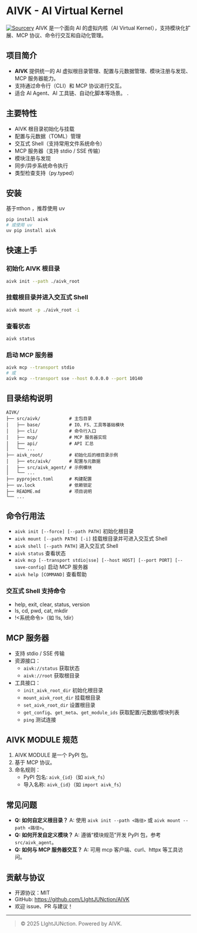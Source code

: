 # AIVK - AI Virtual Kernel
[![Sourcery](https://img.shields.io/badge/Sourcery-enabled-brightgreen)](https://sourcery.ai)
AIVK 是一个面向 AI 的虚拟内核（AI Virtual Kernel），支持模块化扩展、MCP 协议、命令行交互和自动化管理。

## 项目简介

- **AIVK** 提供统一的 AI 虚拟根目录管理、配置与元数据管理、模块注册与发现、MCP 服务器能力。
- 支持通过命令行（CLI）和 MCP 协议进行交互。
- 适合 AI Agent、AI 工具链、自动化脚本等场景。
.
## 主要特性

- AIVK 根目录初始化与挂载
- 配置与元数据（TOML）管理
- 交互式 Shell（支持常用文件系统命令）
- MCP 服务器（支持 stdio / SSE 传输）
- 模块注册与发现
- 同步/异步系统命令执行
- 类型检查支持（py.typed）

## 安装
基于πthon ，推荐使用 uv



```bash
pip install aivk
# 或使用 uv
uv pip install aivk
```

## 快速上手

### 初始化 AIVK 根目录

```bash
aivk init --path ./aivk_root
```

### 挂载根目录并进入交互式 Shell

```bash
aivk mount -p ./aivk_root -i
```

### 查看状态

```bash
aivk status
```

### 启动 MCP 服务器

```bash
aivk mcp --transport stdio
# 或
aivk mcp --transport sse --host 0.0.0.0 --port 10140
```

## 目录结构说明

```
AIVK/
├── src/aivk/           # 主包目录
│   ├── base/           # IO、FS、工具等基础模块
│   ├── cli/            # 命令行入口
│   ├── mcp/            # MCP 服务器实现
│   ├── api/            # API 汇总
│   └── ...
├── aivk_root/          # 初始化后的根目录示例
│   ├── etc/aivk/       # 配置与元数据
│   ├── src/aivk_agent/ # 示例模块
│   └── ...
├── pyproject.toml      # 构建配置
├── uv.lock             # 依赖锁定
├── README.md           # 项目说明
└── ...
```

## 命令行用法

- `aivk init [--force] [--path PATH]`  初始化根目录
- `aivk mount [--path PATH] [-i]`      挂载根目录并可进入交互式 Shell
- `aivk shell [--path PATH]`           进入交互式 Shell
- `aivk status`                        查看状态
- `aivk mcp [--transport stdio|sse] [--host HOST] [--port PORT] [--save-config]`  启动 MCP 服务器
- `aivk help [COMMAND]`                查看帮助

### 交互式 Shell 支持命令

- help, exit, clear, status, version
- ls, cd, pwd, cat, mkdir
- !<系统命令>（如 !ls, !dir）

## MCP 服务器

- 支持 stdio / SSE 传输
- 资源接口：
  - `aivk://status`  获取状态
  - `aivk://root`    获取根目录
- 工具接口：
  - `init_aivk_root_dir`  初始化根目录
  - `mount_aivk_root_dir` 挂载根目录
  - `set_aivk_root_dir`   设置根目录
  - `get_config`、`get_meta`、`get_module_ids`  获取配置/元数据/模块列表
  - `ping`  测试连接

## AIVK MODULE 规范

1. AIVK MODULE 是一个 PyPI 包。
2. 基于 MCP 协议。
3. 命名规则：
   - PyPI 包名: `aivk_{id}`（如 `aivk_fs`）
   - 导入名称: `aivk_{id}`（如 `import aivk_fs`）

## 常见问题

- **Q: 如何自定义根目录？**
  A: 使用 `aivk init --path <路径>` 或 `aivk mount --path <路径>`。
- **Q: 如何开发自定义模块？**
  A: 遵循“模块规范”开发 PyPI 包，参考 `src/aivk_agent`。
- **Q: 如何与 MCP 服务器交互？**
  A: 可用 mcp 客户端、curl、httpx 等工具访问。

## 贡献与协议

- 开源协议：MIT
- GitHub: https://github.com/LIghtJUNction/AIVK
- 欢迎 issue、PR 与建议！

---

> © 2025 LIghtJUNction. Powered by AIVK.
